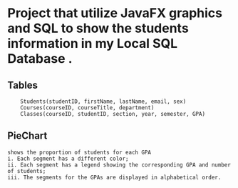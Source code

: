 # Project that utilize JavaFX graphics and SQL to show the students information in my Local SQL Database .

## Tables
```table
	Students(studentID, firstName, lastName, email, sex)
	Courses(courseID, courseTitle, department)
	Classes(courseID, studentID, section, year, semester, GPA)
```



## PieChart
	shows the proportion of students for each GPA
	i. Each segment has a different color;
	ii. Each segment has a legend showing the corresponding GPA and number of students;
	iii. The segments for the GPAs are displayed in alphabetical order.
